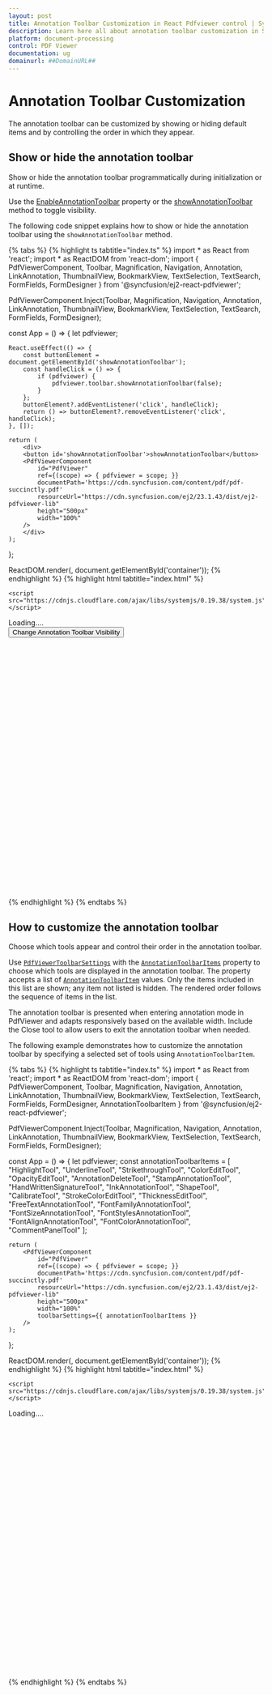 ```yaml
---
layout: post
title: Annotation Toolbar Customization in React Pdfviewer control | Syncfusion
description: Learn here all about annotation toolbar customization in Syncfusion React Pdfviewer control of Syncfusion Essential JS 2 and more.
platform: document-processing
control: PDF Viewer 
documentation: ug
domainurl: ##DomainURL##
---
```


# Annotation Toolbar Customization

The annotation toolbar can be customized by showing or hiding default items and by controlling the order in which they appear.

## Show or hide the annotation toolbar

Show or hide the annotation toolbar programmatically during initialization or at runtime.

Use the [EnableAnnotationToolbar](https://ej2.syncfusion.com/react/documentation/api/pdfviewer/pdfViewerModel/#enableannotationtoolbar) property or the [showAnnotationToolbar](https://ej2.syncfusion.com/react/documentation/api/pdfviewer/toolbar/#showannotationtoolbar) method to toggle visibility.

The following code snippet explains how to show or hide the annotation toolbar using the `showAnnotationToolbar` method.

{% tabs %}
{% highlight ts tabtitle="index.ts" %}
import * as React from 'react';
import * as ReactDOM from 'react-dom';
import { PdfViewerComponent, Toolbar, Magnification, Navigation, Annotation, LinkAnnotation,
    ThumbnailView, BookmarkView, TextSelection, TextSearch, FormFields, FormDesigner } from '@syncfusion/ej2-react-pdfviewer';

PdfViewerComponent.Inject(Toolbar, Magnification, Navigation, Annotation, LinkAnnotation, ThumbnailView,
    BookmarkView, TextSelection, TextSearch, FormFields, FormDesigner);

const App = () => {
    let pdfviewer;

    React.useEffect(() => {
        const buttonElement = document.getElementById('showAnnotationToolbar');
        const handleClick = () => {
            if (pdfviewer) {
                pdfviewer.toolbar.showAnnotationToolbar(false);
            }
        };
        buttonElement?.addEventListener('click', handleClick);
        return () => buttonElement?.removeEventListener('click', handleClick);
    }, []);

    return (
        <div>
        <button id='showAnnotationToolbar'>showAnnotationToolbar</button>
        <PdfViewerComponent
            id="PdfViewer"
            ref={(scope) => { pdfviewer = scope; }}
            documentPath='https://cdn.syncfusion.com/content/pdf/pdf-succinctly.pdf'
            resourceUrl="https://cdn.syncfusion.com/ej2/23.1.43/dist/ej2-pdfviewer-lib"
            height="500px"
            width="100%"
        />
        </div>
    );
};

ReactDOM.render(<App />, document.getElementById('container'));
{% endhighlight %}
{% highlight html tabtitle="index.html" %}

<!DOCTYPE html>
<html lang="en">

<head>
    <title>EJ2 PDF Viewer</title>
    <meta charset="utf-8" />
    <meta name="viewport" content="width=device-width, initial-scale=1.0" />
    <meta name="description" content="React PDF Viewer Control" />
    <meta name="author" content="Syncfusion" />
    <link href="index.css" rel="stylesheet" />
    <link href="https://cdn.syncfusion.com/ej2/23.1.40/ej2-base/styles/material.css" rel="stylesheet" />
    <link href="https://cdn.syncfusion.com/ej2/23.1.40/ej2-pdfviewer/styles/material.css" rel="stylesheet" />
    <link href="https://cdn.syncfusion.com/ej2/23.1.40/ej2-buttons/styles/material.css" rel="stylesheet" />
    <link href="https://cdn.syncfusion.com/ej2/23.1.40/ej2-popups/styles/material.css" rel="stylesheet" />
    <link href="https://cdn.syncfusion.com/ej2/23.1.40/ej2-navigations/styles/material.css" rel="stylesheet" />
    <link href="https://cdn.syncfusion.com/ej2/23.1.40/ej2-dropdowns/styles/material.css" rel="stylesheet" />
    <link href="https://cdn.syncfusion.com/ej2/23.1.40/ej2-lists/styles/material.css" rel="stylesheet" />
    <link href="https://cdn.syncfusion.com/ej2/23.1.40/ej2-inputs/styles/material.css" rel="stylesheet" />
    <link href="https://cdn.syncfusion.com/ej2/23.1.40/ej2-splitbuttons/styles/material.css" rel="stylesheet" />
    <link href="https://cdn.syncfusion.com/ej2/23.1.40/ej2-notifications/styles/material.css" rel="stylesheet" />


    <script src="https://cdnjs.cloudflare.com/ajax/libs/systemjs/0.19.38/system.js"></script>
   <script src="systemjs.config.js"></script>
</head>
<body>
    <div id='loader'>Loading....</div>
    <button id="set">Change Annotation Toolbar Visibility</button>
    <div id='container'>
        <div id='PdfViewer' style="height:500px;width:100%;"></div>
    </div>
</body>
</html>

{% endhighlight %}
{% endtabs %}

## How to customize the annotation toolbar

Choose which tools appear and control their order in the annotation toolbar.

Use [`PdfViewerToolbarSettings`](https://ej2.syncfusion.com/react/documentation/api/pdfviewer/toolbarSettings/) with the [`AnnotationToolbarItems`](https://ej2.syncfusion.com/react/documentation/api/pdfviewer/toolbarSettings/#annotationtoolbaritems) property to choose which tools are displayed in the annotation toolbar. The property accepts a list of [`AnnotationToolbarItem`](https://ej2.syncfusion.com/react/documentation/api/pdfviewer/annotationToolbarItem/) values. Only the items included in this list are shown; any item not listed is hidden. The rendered order follows the sequence of items in the list.

The annotation toolbar is presented when entering annotation mode in PdfViewer and adapts responsively based on the available width. Include the Close tool to allow users to exit the annotation toolbar when needed.

The following example demonstrates how to customize the annotation toolbar by specifying a selected set of tools using `AnnotationToolbarItem`.

{% tabs %}
{% highlight ts tabtitle="index.ts" %}
import * as React from 'react';
import * as ReactDOM from 'react-dom';
import { PdfViewerComponent, Toolbar, Magnification, Navigation, Annotation, LinkAnnotation,
    ThumbnailView, BookmarkView, TextSelection, TextSearch, FormFields, FormDesigner, AnnotationToolbarItem } from '@syncfusion/ej2-react-pdfviewer';

PdfViewerComponent.Inject(Toolbar, Magnification, Navigation, Annotation, LinkAnnotation, ThumbnailView,
    BookmarkView, TextSelection, TextSearch, FormFields, FormDesigner);

const App = () => {
    let pdfviewer;
    const annotationToolbarItems = [
        "HighlightTool",
        "UnderlineTool",
        "StrikethroughTool",
        "ColorEditTool",
        "OpacityEditTool",
        "AnnotationDeleteTool",
        "StampAnnotationTool",
        "HandWrittenSignatureTool",
        "InkAnnotationTool",
        "ShapeTool",
        "CalibrateTool",
        "StrokeColorEditTool",
        "ThicknessEditTool",
        "FreeTextAnnotationTool",
        "FontFamilyAnnotationTool",
        "FontSizeAnnotationTool",
        "FontStylesAnnotationTool",
        "FontAlignAnnotationTool",
        "FontColorAnnotationTool",
        "CommentPanelTool"
    ];

    return (
        <PdfViewerComponent
            id="PdfViewer"
            ref={(scope) => { pdfviewer = scope; }}
            documentPath='https://cdn.syncfusion.com/content/pdf/pdf-succinctly.pdf'
            resourceUrl="https://cdn.syncfusion.com/ej2/23.1.43/dist/ej2-pdfviewer-lib"
            height="500px"
            width="100%"
            toolbarSettings={{ annotationToolbarItems }}
        />
    );
};

ReactDOM.render(<App />, document.getElementById('container'));
{% endhighlight %}
{% highlight html tabtitle="index.html" %}

<!DOCTYPE html>
<html lang="en">

<head>
    <title>EJ2 PDF Viewer</title>
    <meta charset="utf-8" />
    <meta name="viewport" content="width=device-width, initial-scale=1.0" />
    <meta name="description" content="React PDF Viewer Control" />
    <meta name="author" content="Syncfusion" />
    <link href="index.css" rel="stylesheet" />
    <link href="https://cdn.syncfusion.com/ej2/23.1.40/ej2-base/styles/material.css" rel="stylesheet" />
    <link href="https://cdn.syncfusion.com/ej2/23.1.40/ej2-pdfviewer/styles/material.css" rel="stylesheet" />
    <link href="https://cdn.syncfusion.com/ej2/23.1.40/ej2-buttons/styles/material.css" rel="stylesheet" />
    <link href="https://cdn.syncfusion.com/ej2/23.1.40/ej2-popups/styles/material.css" rel="stylesheet" />
    <link href="https://cdn.syncfusion.com/ej2/23.1.40/ej2-navigations/styles/material.css" rel="stylesheet" />
    <link href="https://cdn.syncfusion.com/ej2/23.1.40/ej2-dropdowns/styles/material.css" rel="stylesheet" />
    <link href="https://cdn.syncfusion.com/ej2/23.1.40/ej2-lists/styles/material.css" rel="stylesheet" />
    <link href="https://cdn.syncfusion.com/ej2/23.1.40/ej2-inputs/styles/material.css" rel="stylesheet" />
    <link href="https://cdn.syncfusion.com/ej2/23.1.40/ej2-splitbuttons/styles/material.css" rel="stylesheet" />
    <link href="https://cdn.syncfusion.com/ej2/23.1.40/ej2-notifications/styles/material.css" rel="stylesheet" />


    <script src="https://cdnjs.cloudflare.com/ajax/libs/systemjs/0.19.38/system.js"></script>
   <script src="systemjs.config.js"></script>
</head>
<body>
    <div id='loader'>Loading....</div>
    <div id='container'>
        <div id='PdfViewer' style="height:500px;width:100%;"></div>
    </div>
</body>
</html>

{% endhighlight %}
{% endtabs %}
